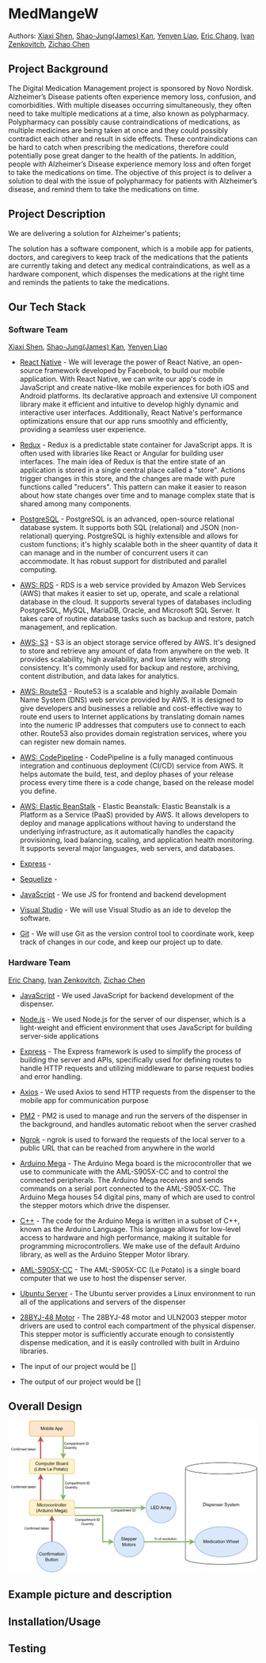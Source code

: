 # MedMangeW

Authors: [Xiaxi Shen](https://github.com/xshen053), [Shao-Jung(James) Kan](https://github.com/hjameskan), [Yenyen Liao](https://github.com/yenyenn19), [Eric Chang](https://github.com/echang1116), [Ivan Zenkovitch](https://github.com/IvanZenk), [Zichao Chen](https://github.com/zcchen21)

## Project Background

The Digital Medication Management project is sponsored by Novo Nordisk. Alzheimer’s Disease patients often experience memory loss, confusion, and comorbidities. With multiple diseases occurring simultaneously, they often need to take multiple medications at a time, also known as polypharmacy. Polypharmacy can possibly cause contraindications of medications, as multiple medicines are being taken at once and they could possibly contradict each other and result in side effects. These contraindications can be hard to catch when prescribing the medications, therefore could potentially pose great danger to the health of the patients. In addition, people with Alzheimer’s Disease experience memory loss and often forget to take the medications on time. The objective of this project is to deliver a solution to deal with the issue of polypharmacy for patients with Alzheimer’s disease, and remind them to take the medications on time.

## Project Description

We are delivering a solution for Alzheimer's patients;

The solution has a software component, which is a mobile app for patients, doctors, and caregivers to keep track of the medications that the patients are currently taking and detect any medical contraindications, as well as a hardware component, which dispenses the medications at the right time and reminds the patients to take the medications.

## Our Tech Stack

### Software Team

[Xiaxi Shen](https://github.com/xshen053), [Shao-Jung(James) Kan](https://github.com/hjameskan), [Yenyen Liao](https://github.com/yenyenn19)

- [React Native](https://reactnative.dev/) - We will leverage the power of React Native, an open-source framework developed by Facebook, to build our mobile application. With React Native, we can write our app's code in JavaScript and create native-like mobile experiences for both iOS and Android platforms. Its declarative approach and extensive UI component library make it efficient and intuitive to develop highly dynamic and interactive user interfaces. Additionally, React Native's performance optimizations ensure that our app runs smoothly and efficiently, providing a seamless user experience.

- [Redux](https://redux.js.org/) - Redux is a predictable state container for JavaScript apps. It is often used with libraries like React or Angular for building user interfaces. The main idea of Redux is that the entire state of an application is stored in a single central place called a "store". Actions trigger changes in this store, and the changes are made with pure functions called "reducers". This pattern can make it easier to reason about how state changes over time and to manage complex state that is shared among many components.

- [PostgreSQL](https://www.postgresql.org/) - PostgreSQL is an advanced, open-source relational database system. It supports both SQL (relational) and JSON (non-relational) querying. PostgreSQL is highly extensible and allows for custom functions; it's highly scalable both in the sheer quantity of data it can manage and in the number of concurrent users it can accommodate. It has robust support for distributed and parallel computing.

- [AWS: RDS](https://aws.amazon.com/rds/) - RDS is a web service provided by Amazon Web Services (AWS) that makes it easier to set up, operate, and scale a relational database in the cloud. It supports several types of databases including PostgreSQL, MySQL, MariaDB, Oracle, and Microsoft SQL Server. It takes care of routine database tasks such as backup and restore, patch management, and replication.

- [AWS: S3](https://aws.amazon.com/s3/) - S3 is an object storage service offered by AWS. It's designed to store and retrieve any amount of data from anywhere on the web. It provides scalability, high availability, and low latency with strong consistency. It's commonly used for backup and restore, archiving, content distribution, and data lakes for analytics.

- [AWS: Route53](https://aws.amazon.com/route53/) - Route53 is a scalable and highly available Domain Name System (DNS) web service provided by AWS. It is designed to give developers and businesses a reliable and cost-effective way to route end users to Internet applications by translating domain names into the numeric IP addresses that computers use to connect to each other. Route53 also provides domain registration services, where you can register new domain names.

- [AWS: CodePipeline](https://aws.amazon.com/codepipeline/) - CodePipeline is a fully managed continuous integration and continuous deployment (CI/CD) service from AWS. It helps automate the build, test, and deploy phases of your release process every time there is a code change, based on the release model you define.

- [AWS: Elastic BeanStalk](https://aws.amazon.com/elasticbeanstalk/) - Elastic Beanstalk: Elastic Beanstalk is a Platform as a Service (PaaS) provided by AWS. It allows developers to deploy and manage applications without having to understand the underlying infrastructure, as it automatically handles the capacity provisioning, load balancing, scaling, and application health monitoring. It supports several major languages, web servers, and databases.

- [Express](https://expressjs.com/) -

- [Sequelize](https://sequelize.org/) -

- [JavaScript](https://code.visualstudio.com/) - We use JS for frontend and backend development

- [Visual Studio](https://cmake.org/) - We will use Visual Studio as an ide to develop the software.

- [Git](https://git-scm.com/) - We will use Git as the version control tool to coordinate work, keep track of changes in our code, and keep our project up to date.

### Hardware Team

[Eric Chang](https://github.com/echang1116), [Ivan Zenkovitch](https://github.com/IvanZenk), [Zichao Chen](https://github.com/zcchen21)

- [JavaScript](https://developer.mozilla.org/en-US/docs/Web/JavaScript) - We used JavaScript for backend development of the dispenser.

- [Node.js](https://nodejs.org/) - We used Node.js for the server of our dispenser, which is a light-weight and efficient environment that uses JavaScript for building server-side applications

- [Express](https://expressjs.com/) - The Express framework is used to simplify the process of building the server and APIs, specifically used for defining routes to handle HTTP requests and utilizing middleware to parse request bodies and error handling.

- [Axios](https://axios-http.com/) - We used Axios to send HTTP requests from the dispenser to the mobile app for communication purpose

- [PM2](https://pm2.keymetrics.io/) - PM2 is used to manage and run the servers of the dispenser in the background, and handles automatic reboot when the server crashed

- [Ngrok](https://ngrok.com/) - ngrok is used to forward the requests of the local server to a public URL that can be reached from anywhere in the world

- [Arduino Mega](https://store.arduino.cc/arduino-mega-2560-rev3) - The Arduino Mega board is the microcontroller that we use to communicate with the AML-S905X-CC and to control the connected peripherals. The Arduino Mega receives  and sends commands on a serial port connected to the AML-S905X-CC. The Arduino Mega houses 54 digital pins, many of which are used to control the stepper motors which drive the dispenser.

- [C++](https://en.cppreference.com/w/) - The code for the Arduino Mega is written in a subset of C++, known as the Arduino Language. This language allows for low-level access to hardware and high performance, making it suitable for programming microcontrollers. We make use of the default Arduino library, as well as the Arduino Stepper Motor library.

- [AML-S905X-CC](https://www.96boards.org/product/tinker-board-s/) - The AML-S905X-CC (Le Potato) is a single board computer that we use to host the dispenser server. 

- [Ubuntu Server](https://ubuntu.com/server) - The Ubuntu server provides a Linux environment to run all of the applications and servers of the dispenser

- [28BYJ-48 Motor](https://www.adafruit.com/product/858) - The 28BYJ-48 motor and ULN2003 stepper motor drivers are used to control each compartment of the physical dispenser. This stepper motor is sufficiently accurate enough to consistently dispense medication, and it is easily controlled with built in Arduino libraries. 


- The input of our project would be []
- The output of our project would be []

## Overall Design

![img3](https://github.com/MedManageW/.github/blob/main/resources/OverallDesign.png)

## Example picture and description

## Installation/Usage

## Testing

<!-- ![img3](https://github.com/MedManageW/.github/blob/main/resources/OverallDesign.png)
![img1](https://github.com/MedManageW/.github/blob/main/resources/AppScreen1.png)
![img2](https://github.com/MedManageW/.github/blob/main/resources/AppScreen2.png)
![img4](https://github.com/MedManageW/.github/blob/main/resources/hardware1.png)
![img5](https://github.com/MedManageW/.github/blob/main/resources/hardware2.png)
![img6](https://github.com/MedManageW/.github/blob/main/resources/hardware3.jpg) -->
